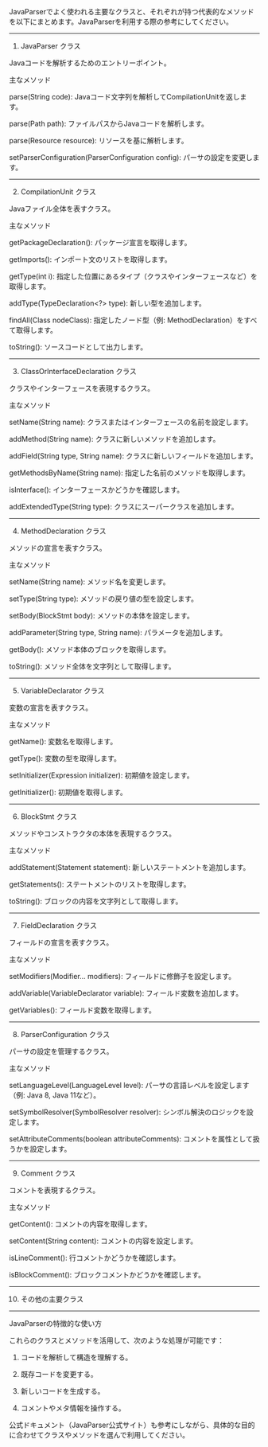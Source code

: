 JavaParserでよく使われる主要なクラスと、それぞれが持つ代表的なメソッドを以下にまとめます。JavaParserを利用する際の参考にしてください。


---

1. JavaParser クラス

Javaコードを解析するためのエントリーポイント。

主なメソッド

parse(String code): Javaコード文字列を解析してCompilationUnitを返します。

parse(Path path): ファイルパスからJavaコードを解析します。

parse(Resource resource): リソースを基に解析します。

setParserConfiguration(ParserConfiguration config): パーサの設定を変更します。



---

2. CompilationUnit クラス

Javaファイル全体を表すクラス。

主なメソッド

getPackageDeclaration(): パッケージ宣言を取得します。

getImports(): インポート文のリストを取得します。

getType(int i): 指定した位置にあるタイプ（クラスやインターフェースなど）を取得します。

addType(TypeDeclaration<?> type): 新しい型を追加します。

findAll(Class<T> nodeClass): 指定したノード型（例: MethodDeclaration）をすべて取得します。

toString(): ソースコードとして出力します。



---

3. ClassOrInterfaceDeclaration クラス

クラスやインターフェースを表現するクラス。

主なメソッド

setName(String name): クラスまたはインターフェースの名前を設定します。

addMethod(String name): クラスに新しいメソッドを追加します。

addField(String type, String name): クラスに新しいフィールドを追加します。

getMethodsByName(String name): 指定した名前のメソッドを取得します。

isInterface(): インターフェースかどうかを確認します。

addExtendedType(String type): クラスにスーパークラスを追加します。



---

4. MethodDeclaration クラス

メソッドの宣言を表すクラス。

主なメソッド

setName(String name): メソッド名を変更します。

setType(String type): メソッドの戻り値の型を設定します。

setBody(BlockStmt body): メソッドの本体を設定します。

addParameter(String type, String name): パラメータを追加します。

getBody(): メソッド本体のブロックを取得します。

toString(): メソッド全体を文字列として取得します。



---

5. VariableDeclarator クラス

変数の宣言を表すクラス。

主なメソッド

getName(): 変数名を取得します。

getType(): 変数の型を取得します。

setInitializer(Expression initializer): 初期値を設定します。

getInitializer(): 初期値を取得します。



---

6. BlockStmt クラス

メソッドやコンストラクタの本体を表現するクラス。

主なメソッド

addStatement(Statement statement): 新しいステートメントを追加します。

getStatements(): ステートメントのリストを取得します。

toString(): ブロックの内容を文字列として取得します。



---

7. FieldDeclaration クラス

フィールドの宣言を表すクラス。

主なメソッド

setModifiers(Modifier... modifiers): フィールドに修飾子を設定します。

addVariable(VariableDeclarator variable): フィールド変数を追加します。

getVariables(): フィールド変数を取得します。



---

8. ParserConfiguration クラス

パーサの設定を管理するクラス。

主なメソッド

setLanguageLevel(LanguageLevel level): パーサの言語レベルを設定します（例: Java 8, Java 11など）。

setSymbolResolver(SymbolResolver resolver): シンボル解決のロジックを設定します。

setAttributeComments(boolean attributeComments): コメントを属性として扱うかを設定します。



---

9. Comment クラス

コメントを表現するクラス。

主なメソッド

getContent(): コメントの内容を取得します。

setContent(String content): コメントの内容を設定します。

isLineComment(): 行コメントかどうかを確認します。

isBlockComment(): ブロックコメントかどうかを確認します。



---

10. その他の主要クラス


---

JavaParserの特徴的な使い方

これらのクラスとメソッドを活用して、次のような処理が可能です：

1. コードを解析して構造を理解する。


2. 既存コードを変更する。


3. 新しいコードを生成する。


4. コメントやメタ情報を操作する。



公式ドキュメント（JavaParser公式サイト）も参考にしながら、具体的な目的に合わせてクラスやメソッドを選んで利用してください。

